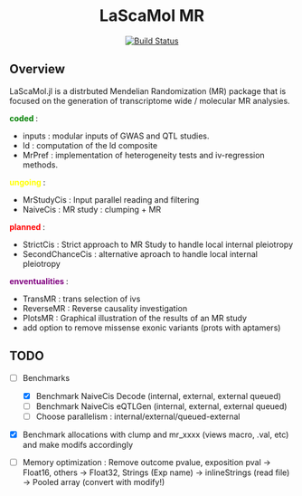 <div align="center">

# LaScaMol MR

[![Build Status](https://github.com/SamuelMathieu-code/MrPainter.jl/actions/workflows/CI.yml/badge.svg?branch=main)](https://github.com/SamuelMathieu-code/MrPainter.jl/actions/workflows/CI.yml?query=branch%3Amain)

</div>

## Overview

LaScaMol.jl is a distrbuted Mendelian Randomization (MR) package that is focused on the generation of transcriptome wide / molecular MR analysies.

<span style="color:green">
<b>coded </b>
</span> :

- inputs : modular inputs of GWAS and QTL studies.
- ld : computation of the ld composite
- MrPref : implementation of heterogeneity tests and iv-regression methods.

<span style="color:yellow">
<b>ungoing </b>
</span> :

- MrStudyCis : Input parallel reading and filtering
- NaiveCis : MR study : clumping + MR

<span style="color:red">
<b>planned </b>
</span> :

- StrictCis : Strict approach to MR Study to handle local internal pleiotropy
- SecondChanceCis : alternative aproach to handle local internal pleiotropy

<span style="color:purple">
<b>enventualities </b>
</span> :

- TransMR : trans selection of ivs
- ReverseMR : Reverse causality investigation
- PlotsMR : Graphical illustration of the results of an MR study
- add option to remove missense exonic variants (prots with aptamers)

## TODO

- [ ] Benchmarks
    - [x] Benchmark NaiveCis Decode  (internal, external, external queued)
    - [ ] Benchmark NaiveCis eQTLGen  (internal, external, external queued)
    - [ ] Choose parallelism : internal/external/queued-external
- [x] Benchmark allocations with clump and mr_xxxx   (views macro, .val, etc) and make modifs accordingly
- [ ] Memory optimization : Remove outcome pvalue, exposition pval -> Float16, others -> Float32, Strings (Exp name) -> inlineStrings (read file) -> Pooled array (convert with modify!)


